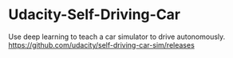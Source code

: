 # Udacity-Self-Driving-Car
Use deep learning to teach a car simulator to drive autonomously. https://github.com/udacity/self-driving-car-sim/releases
